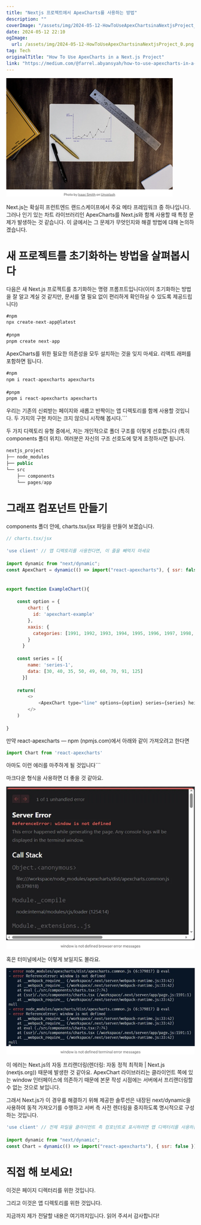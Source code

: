 ```yaml
---
title: "Nextjs 프로젝트에서 ApexCharts를 사용하는 방법"
description: ""
coverImage: "/assets/img/2024-05-12-HowToUseApexChartsinaNextjsProject_0.png"
date: 2024-05-12 22:10
ogImage: 
  url: /assets/img/2024-05-12-HowToUseApexChartsinaNextjsProject_0.png
tag: Tech
originalTitle: "How To Use ApexCharts in a Next.js Project"
link: "https://medium.com/@farrel.abyansyah/how-to-use-apexcharts-in-a-next-js-project-96e413bc9b31"
---
```



![이미지](/assets/img/2024-05-12-HowToUseApexChartsinaNextjsProject_0.png)

Next.js는 확실히 프런트엔드 랜드스케이프에서 주요 메타 프레임워크 중 하나입니다. 그러나 인기 있는 차트 라이브러리인 ApexCharts를 Next.js와 함께 사용할 때 특정 문제가 발생하는 것 같습니다. 이 글에서는 그 문제가 무엇인지와 해결 방법에 대해 논의하겠습니다.

# 새 프로젝트를 초기화하는 방법을 살펴봅시다

다음은 새 Next.js 프로젝트를 초기화하는 명령 프롬프트입니다(이미 초기화하는 방법을 잘 알고 계실 것 같지만, 문서를 열 필요 없이 편리하게 확인하실 수 있도록 제공드립니다)



```js
#npm
npx create-next-app@latest

#pnpm
pnpm create next-app
```

ApexCharts를 위한 필요한 의존성을 모두 설치하는 것을 잊지 마세요. 리액트 래퍼를 포함하면 됩니다.

```js
#npm
npm i react-apexcharts apexcharts

#pnpm
pnpm i react-apexcharts apexcharts
```

우리는 기존의 신뢰받는 페이지와 새롭고 반짝이는 앱 디렉토리를 함께 사용할 것입니다. 두 가지의 구현 차이는 크지 않으니 시작해 봅시다.```



두 가지 디렉토리 유형 중에서, 저는 개인적으로 폴더 구조를 이렇게 선호합니다 (특히 components 폴더 위치). 여러분은 자신의 구조 선호도에 맞게 조정하시면 됩니다.

```js
nextjs_project
├── node_modules
├── public
└── src
    ├── components
    └── pages/app
```

# 그래프 컴포넌트 만들기

components 폴더 안에, charts.tsx/jsx 파일을 만들어 보겠습니다.



```js
// charts.tsx/jsx

'use client' // 앱 디렉토리를 사용한다면, 이 줄을 빼먹지 마세요

import dynamic from "next/dynamic";
const ApexChart = dynamic(() => import("react-apexcharts"), { ssr: false });


export function ExampleChart(){

    const option = {
        chart: {
          id: 'apexchart-example'
        },
        xaxis: {
          categories: [1991, 1992, 1993, 1994, 1995, 1996, 1997, 1998, 1999]
        }
      }

    const series = [{
        name: 'series-1',
        data: [30, 40, 35, 50, 49, 60, 70, 91, 125]
      }]

    return(
        <>
            <ApexChart type="line" options={option} series={series} height={200} width={500} />
        </>
    )
    
}
```

만약 react-apexcharts — npm (npmjs.com)에서 아래와 같이 가져오려고 한다면

```js
import Chart from 'react-apexcharts'
```

아마도 이런 에러를 마주하게 될 것입니다```



마크다운 형식을 사용하면 더 좋을 것 같아요.

![HowToUseApexChartsinaNextjsProject_1](/assets/img/2024-05-12-HowToUseApexChartsinaNextjsProject_1.png)

혹은 터미널에서는 이렇게 보일지도 몰라요.

![HowToUseApexChartsinaNextjsProject_2](/assets/img/2024-05-12-HowToUseApexChartsinaNextjsProject_2.png)

이 에러는 Next.js의 자동 프리랜더링(렌더링: 자동 정적 최적화 | Next.js (nextjs.org)) 때문에 발생한 것 같아요. ApexChart 라이브러리는 클라이언트 쪽에 있는 window 인터페이스에 의존하기 때문에 본문 작성 시점에는 서버에서 프리랜더링할 수 없는 것으로 보입니다.



그래서 Next.js가 이 경우를 해결하기 위해 제공한 솔루션은 내장된 next/dynamic을 사용하여 동적 가져오기를 수행하고 서버 측 사전 렌더링을 중지하도록 명시적으로 구성하는 것입니다.

```js
'use client' // 전체 파일을 클라이언트 측 컴포넌트로 표시하려면 앱 디렉터리를 사용하는 경우 이 부분을 잊지 마세요

import dynamic from "next/dynamic";
const Chart = dynamic(() => import("react-apexcharts"), { ssr: false });
```

# 직접 해 보세요!

이것은 페이지 디렉터리를 위한 것입니다.



그리고 이것은 앱 디렉토리를 위한 것입니다.

지금까지 제가 전달할 내용은 여기까지입니다. 읽어 주셔서 감사합니다!